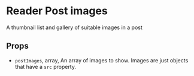 # Reader Post images

A thumbnail list and gallery of suitable images in a post

## Props

- `postImages`, array, An array of images to show. Images are just objects that have a `src` property.
